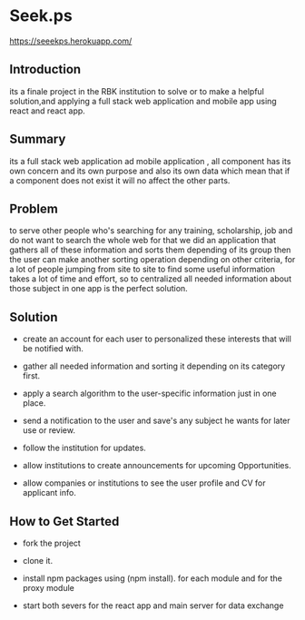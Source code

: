 # Seek.ps #
https://seeekps.herokuapp.com/

## Introduction ##
its a finale project in the RBK institution to solve or to make a helpful solution,and applying a full stack web application and mobile app using react and react app.

## Summary ##
its a full stack web application ad mobile application , all component has its own concern and its own purpose and also its own data which mean that if a component does not exist it will no affect the other parts.

## Problem ##
to serve other people who's searching for any training, scholarship, job and do not want to search the whole web for that we did an application that gathers all of these information and sorts them depending of its group then the user can make another sorting operation depending on other criteria, for a lot of people jumping from site to site to find some useful information takes a lot of time and effort, so to centralized all needed information about those subject in one app is the perfect solution.


## Solution ##
  - create an account for each user to personalized these interests that will be notified with.

  - gather all needed information and sorting it depending on its category first.

  - apply a search algorithm to the user-specific information just in one place.

  - send a notification to the user and save's any subject he wants for later use or review.

  - follow the institution for updates.

  - allow institutions to create announcements for upcoming Opportunities.

  - allow companies or institutions to see the user profile and CV for applicant info.


## How to Get Started ##
- fork the project

- clone it.

- install npm packages using (npm install). for each module and for the proxy module

- start both severs for the react app and main server for data exchange

 
